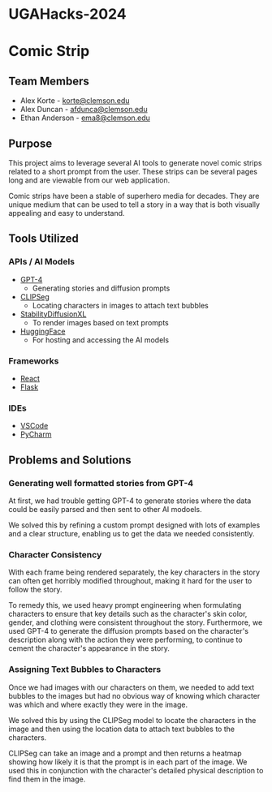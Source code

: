 # UGAHacks-2024

# Comic Strip

## Team Members
- Alex Korte - [korte@clemson.edu]()
- Alex Duncan - [afdunca@clemson.edu]()
- Ethan Anderson - [ema8@clemson.edu]()

## Purpose

This project aims to leverage several AI tools to generate novel comic strips
related to a short prompt from the user. These strips can be several pages long
and are viewable from our web application.

Comic strips have been a stable of superhero media for decades.
They are unique medium that can be used to tell a story in a way that is
both visually appealing and easy to understand.

## Tools Utilized
### APIs / AI Models
- [GPT-4](https://openai.com/product)
  - Generating stories and diffusion prompts
- [CLIPSeg](https://huggingface.co/docs/transformers/en/model_doc/clipseg)
  - Locating characters in images to attach text bubbles 
- [StabilityDiffusionXL](https://huggingface.co/stabilityai/stable-diffusion-xl-base-1.0)
  - To render images based on text prompts
- [HuggingFace](https://huggingface.co/)
  - For hosting and accessing the AI models
### Frameworks
- [React](https://reactjs.org/)
- [Flask](https://flask.palletsprojects.com/en/3.0.x/)

### IDEs
- [VSCode](https://code.visualstudio.com/)
- [PyCharm](https://www.jetbrains.com/pycharm/)


## Problems and Solutions

### Generating well formatted stories from GPT-4
At first, we had trouble getting GPT-4 to generate stories where the data could be easily
parsed and then sent to other AI modoels.

We solved this by refining a custom prompt designed with lots of examples and
a clear structure, enabling us to get the data we needed consistently.

### Character Consistency
With each frame being rendered separately, the key characters in the story
can often get horribly modified throughout, making it hard for the user
to follow the story.

To remedy this, we used heavy prompt engineering when formulating characters
to ensure that key details such as the character's skin color, gender, and 
clothing were consistent throughout the story. Furthermore, we used GPT-4
to generate the diffusion prompts based on the character's description along 
with the action they were performing, to continue to cement the character's 
appearance in the story.

### Assigning Text Bubbles to Characters

Once we had images with our characters on them, we needed to add
text bubbles to the images but had no obvious way of knowing which
character was which and where exactly they were in the image.

We solved this by using the CLIPSeg model to locate the characters
in the image and then using the location data to attach text bubbles
to the characters.

CLIPSeg can take an image and a prompt and then returns a heatmap showing
how likely it is that the prompt is in each part of the image. We used this
in conjunction with the character's detailed physical description to
find them in the image.